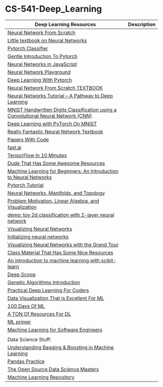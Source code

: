 # CS-541-Deep_Learning

| Deep Learning Resources                                                                                                                                                                                                                                                                                                                                                                                                                          | Description |
|--------------------------------------------------------------------------------------------------------------------------------------------------------------------------------------------------------------------------------------------------------------------------------------------------------------------------------------------------------------------------------------------------------------------------------------------------|-------------|
| [Neural Network From Scratch](https://drscotthawley.github.io/blog/2019/01/30/My-First-Neural-Network.html)                                                                                                                                                                                                                                                                                                                                      |             |
| [Little textbook on Neural Networks](https://minitorch.github.io/)                                                                                                                                                                                                                                                                                                                                                                               |             |
| [Pytorch Classifier](https://pytorch.org/tutorials/beginner/blitz/cifar10_tutorial.html)                                                                                                                                                                                                                                                                                                                                                         |             |
| [Gentle Introduction To Pytorch](https://towardsdatascience.com/from-pytorch-to-pytorch-lightning-a-gentle-introduction-b371b7caaf09)                                                                                                                                                                                                                                                                                                            |             |
| [Neural Networks in JavaScript](https://www.robinwieruch.de/neural-networks-deeplearnjs-javascript)                                                                                                                                                                                                                                                                                                                                              |             |
| [Neural Network Playground](https://playground.tensorflow.org/#activation=tanh&batchSize=10&dataset=circle&regDataset=reg-plane&learningRate=0.03&regularizationRate=0&noise=0&networkShape=4,2&seed=0.00867&showTestData=false&discretize=false&percTrainData=50&x=true&y=true&xTimesY=false&xSquared=false&ySquared=false&cosX=false&sinX=false&cosY=false&sinY=false&collectStats=false&problem=classification&initZero=false&hideText=false) |             |
| [Deep Learning With Pytorch](https://pytorch.org/tutorials/beginner/deep_learning_60min_blitz.html)                                                                                                                                                                                                                                                                                                                                              |             |
| [Neural Network From Scratch TEXTBOOK](https://nnfs.io/)                                                                                                                                                                                                                                                                                                                                                                                         |             |
| [Neural Networks Tutorial – A Pathway to Deep Learning](https://adventuresinmachinelearning.com/neural-networks-tutorial/)                                                                                                                                                                                                                                                                                                                       |             |
| [MNIST Handwritten Digits Classification using a Convolutional Neural Network (CNN)](https://towardsdatascience.com/mnist-handwritten-digits-classification-using-a-convolutional-neural-network-cnn-af5fafbc35e9)                                                                                                                                                                                                                               |             |
| [Deep Learning with PyTorch On MNIST](https://medium.com/datadriveninvestor/deep-learning-with-pytorch-5978a8337fb9)                                                                                                                                                                                                                                                                                                                             |             |
| [Really Fantastic Neural Network Textbook](http://neuralnetworksanddeeplearning.com/chap1.html)                                                                                                                                                                                                                                                                                                                                                  |             |
| [Papers With Code](https://paperswithcode.com/)                                                                                                                                                                                                                                                                                                                                                                                                  |             |
| [fast.ai](https://www.fast.ai/)                                                                                                                                                                                                                                                                                                                                                                                                                  |             |
| [TensorFlow In 10 Minutes](https://mlfromscratch.com/tensorflow-2/)                                                                                                                                                                                                                                                                                                                                                                              |             |
| [Dude That Has Some Awesome Resources](http://tullo.ch/)                                                                                                                                                                                                                                                                                                                                                                                         |             |
| [Machine Learning for Beginners: An Introduction to Neural Networks](https://victorzhou.com/blog/intro-to-neural-networks/)                                                                                                                                                                                                                                                                                                                      |             |
| [Pytorch Tutorial](https://github.com/dsgiitr/d2l-pytorch)                                                                                                                                                                                                                                                                                                                                                                                       |             |
| [Neural Networks, Manifolds, and Topology](https://colah.github.io/posts/2014-03-NN-Manifolds-Topology/)                                                                                                                                                                                                                                                                                                                                         |             |
| [Problem Motivation, Linear Algebra, and Visualization](https://atcold.github.io/pytorch-Deep-Learning/en/week01/01-3/)                                                                                                                                                                                                                                                                                                                          |             |
| [demo: toy 2d classification with 2-layer neural network](https://cs.stanford.edu/people/karpathy/convnetjs//demo/classify2d.html)                                                                                                                                                                                                                                                                                                               |             |
| [Visualizing Neural Networks](https://www.kaggle.com/getting-started/205160)                                                                                                                                                                                                                                                                                                                                                                     |             |
| [Initializing neural networks](https://www.deeplearning.ai/ai-notes/initialization/)                                                                                                                                                                                                                                                                                                                                                             |             |
| [Visualizing Neural Networks with the Grand Tour](https://distill.pub/2020/grand-tour/)                                                                                                                                                                                                                                                                                                                                                          |             |
| [Class Material That Has Some Nice Resources](http://cs109.github.io/2015/pages/videos.html)                                                                                                                                                                                                                                                                                                                                                     |             |
| [An introduction to machine learning with scikit-learn](https://scikit-learn.org/stable/tutorial/basic/tutorial.html)                                                                                                                                                                                                                                                                                                                            |             |
| [Deep Scoop](https://deepscoop.scoopml.app/)                                                                                                                                                                                                                                                                                                                                                                                                     |             |
| [Genetic Algorithms Introduction](https://qarchli.github.io/2020-11-15-genetic-algorithms/)                                                                                                                                                                                                                                                                                                                                                      |             |
| [Practical Deep Learning For Coders](https://course.fast.ai/)                                                                                                                                                                                                                                                                                                                                                                                    |             |
| [Data Visualization That is Excellent For ML](https://github.com/facontidavide/PlotJuggler)                                                                                                                                                                                                                                                                                                                                                      |             |
| [100 Days Of ML](https://github.com/Avik-Jain/100-Days-Of-ML-Code)                                                                                                                                                                                                                                                                                                                                                                               |             |
| [A TON Of Resources For DL](https://github.com/ashishpatel26/500-AI-Machine-learning-Deep-learning-Computer-vision-NLP-Projects-with-code)                                                                                                                                                                                                                                                                                                       |             |
| [ML primer](https://www.confetti.ai/assets/ml-primer/ml_primer.pdf)                                                                                                                                                                                                                                                                                                                                                                              |             |
| [Machine Learning for Software Engineers](https://github.com/ZuzooVn/machine-learning-for-software-engineers)                                                                                                                                                                                                                                                                                                                                    |             |
|                                                                                                                                                                                                                                                                                                                                                                                                                                                  |             |
| Data Science Stuff:                                                                                                                                                                                                                                                                                                                                                                                                                              |             |
| [Understanding Bagging & Boosting in Machine Learning](https://datamahadev.com/understanding-bagging-boosting-in-machine-learning/)                                                                                                                                                                                                                                                                                                              |             |
| [Pandas Practice](https://pandaspractice.com/)                                                                                                                                                                                                                                                                                                                                                                                                   |             |
| [The Open Source Data Science Masters](http://datasciencemasters.org/)                                                                                                                                                                                                                                                                                                                                                                           |             |
| [Machine Learning Repository](https://archive.ics.uci.edu/ml/datasets.php)                                                                                                                                                                                                                                                                                                                                                                       |             |
